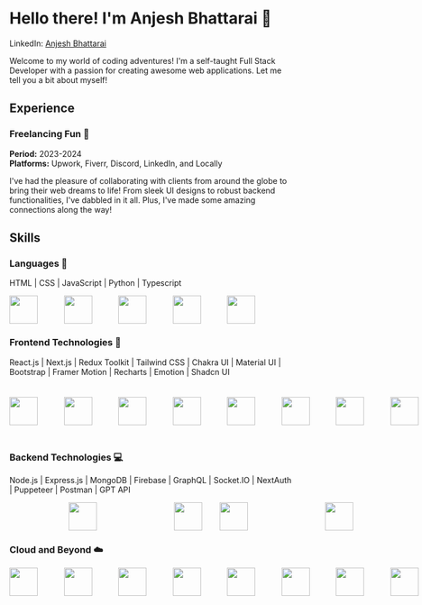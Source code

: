 # Hello there! I'm Anjesh Bhattarai 🌟

LinkedIn: [Anjesh Bhattarai](http://www.linkedin.com/in/anjesh-bhattarai)  

Welcome to my world of coding adventures! I'm a self-taught Full Stack Developer with a passion for creating awesome web applications. Let me tell you a bit about myself!

## Experience

### Freelancing Fun 🎉
**Period:** 2023-2024  
**Platforms:** Upwork, Fiverr, Discord, LinkedIn, and Locally

I've had the pleasure of collaborating with clients from around the globe to bring their web dreams to life! From sleek UI designs to robust backend functionalities, I've dabbled in it all. Plus, I've made some amazing connections along the way!

## Skills

### Languages 🚀
HTML  |  CSS  |  JavaScript  |  Python  |  Typescript
<div style="display: flex; align-items: center; ">
<img src="https://cdn.jsdelivr.net/gh/devicons/devicon@latest/icons/html5/html5-original.svg" width="50" height="50" style="margin-right: 15px;"><td>&nbsp;&nbsp;&nbsp;&nbsp;</td><td>&nbsp;&nbsp;&nbsp;&nbsp;</td>  
<img src="https://cdn.jsdelivr.net/gh/devicons/devicon@latest/icons/css3/css3-original.svg" width="50" height="50" style="margin-right: 15px;"><td>&nbsp;&nbsp;&nbsp;&nbsp;</td><td>&nbsp;&nbsp;&nbsp;&nbsp;</td>  
<img src="https://cdn.jsdelivr.net/gh/devicons/devicon@latest/icons/javascript/javascript-original.svg" width="50" height="50" style="margin-right: 15px;"><td>&nbsp;&nbsp;&nbsp;&nbsp;</td><td>&nbsp;&nbsp;&nbsp;&nbsp;</td>  
<img src="https://cdn.jsdelivr.net/gh/devicons/devicon@latest/icons/python/python-original.svg" width="50" height="50" style="margin-right: 15px;"><td>&nbsp;&nbsp;&nbsp;&nbsp;</td><td>&nbsp;&nbsp;&nbsp;&nbsp;</td>  
<img src="https://cdn.jsdelivr.net/gh/devicons/devicon@latest/icons/typescript/typescript-original.svg" width="50" height="50" style="margin-right: 15px;"><td>&nbsp;&nbsp;&nbsp;&nbsp;</td><td>&nbsp;&nbsp;&nbsp;&nbsp;</td>  
          
</div>

### Frontend Technologies 🎨
React.js  |  Next.js  |  Redux Toolkit  |  Tailwind CSS  |  Chakra UI  |  Material UI  |  Bootstrap  |  Framer Motion   |  Recharts  |  Emotion  |  Shadcn UI

<div style="display: flex; align-items: center; ">
<img src="https://cdn.jsdelivr.net/gh/devicons/devicon@latest/icons/react/react-original.svg"  width="50" height="50" style="margin-right: 15px;"><td>&nbsp;&nbsp;&nbsp;&nbsp;</td><td>&nbsp;&nbsp;&nbsp;&nbsp;</td>  
<img src="https://cdn.jsdelivr.net/gh/devicons/devicon@latest/icons/nextjs/nextjs-original.svg" width="50" height="50" style="margin-right: 15px;"><td>&nbsp;&nbsp;&nbsp;&nbsp;</td><td>&nbsp;&nbsp;&nbsp;&nbsp;</td>  
<img src="https://cdn.jsdelivr.net/gh/devicons/devicon@latest/icons/redux/redux-original.svg" width="50" height="50" style="margin-right: 15px;"><td>&nbsp;&nbsp;&nbsp;&nbsp;</td><td>&nbsp;&nbsp;&nbsp;&nbsp;</td>  
<img src="https://cdn.jsdelivr.net/gh/devicons/devicon@latest/icons/tailwindcss/tailwindcss-original.svg"  width="50" height="50" style="margin-right: 15px;"><td>&nbsp;&nbsp;&nbsp;&nbsp;</td><td>&nbsp;&nbsp;&nbsp;&nbsp;</td>  
<img src="https://github.com/AdminForIinRange/AdminForIinRange/assets/91888685/a677f9fe-40b0-47d3-907f-a9888c561e91" width="50" height="50" style="margin-right: 15px;"><td>&nbsp;&nbsp;&nbsp;&nbsp;</td><td>&nbsp;&nbsp;&nbsp;&nbsp;</td>  
<img src="https://cdn.jsdelivr.net/gh/devicons/devicon@latest/icons/materialui/materialui-original.svg"  width="50" height="50" style="margin-right: 15px;"><td>&nbsp;&nbsp;&nbsp;&nbsp;</td><td>&nbsp;&nbsp;&nbsp;&nbsp;</td>  
<img src="https://cdn.jsdelivr.net/gh/devicons/devicon@latest/icons/bootstrap/bootstrap-original.svg" width="50" height="50" style="margin-right: 15px;"><td>&nbsp;&nbsp;&nbsp;&nbsp;</td><td>&nbsp;&nbsp;&nbsp;&nbsp;</td>  
<img src="https://cdn.jsdelivr.net/gh/devicons/devicon@latest/icons/framermotion/framermotion-original.svg"  width="50" height="50" style="margin-right: 15px;"><td>&nbsp;&nbsp;&nbsp;&nbsp;</td><td>&nbsp;&nbsp;&nbsp;&nbsp;</td>  
<img src="https://github.com/AdminForIinRange/AdminForIinRange/assets/91888685/73a08aa8-9cbf-4708-87e5-b81b2820a9cd" width="80" height="40" style="margin-right: 15px;"><td>&nbsp;&nbsp;&nbsp;&nbsp;</td><td>&nbsp;&nbsp;&nbsp;&nbsp;</td>  
<img src="https://github.com/AdminForIinRange/AdminForIinRange/assets/91888685/bf5c6ec9-a5cc-4eb0-8714-8cdf84756656" width="50" height="50" style="margin-right: 15px;"><td>&nbsp;&nbsp;&nbsp;&nbsp;</td><td>&nbsp;&nbsp;&nbsp;&nbsp;</td>  


<img src="https://github.com/AdminForIinRange/AdminForIinRange/assets/91888685/a000baf2-9cf2-451c-8588-e3301803da6f" width="50" height="50" style="margin-right: 15px;"><td>&nbsp;&nbsp;&nbsp;&nbsp;</td><td>&nbsp;&nbsp;&nbsp;&nbsp;</td>  



</div>

### Backend Technologies 💻
Node.js  |  Express.js  |  MongoDB  |  Firebase  |  GraphQL  |  Socket.IO  |  NextAuth   |  Puppeteer  |  Postman  |  GPT API 

<div style="display: flex; align-items: center; ">
<img src="https://cdn.jsdelivr.net/gh/devicons/devicon@latest/icons/nodejs/nodejs-original.svg" width="50" height="50" style="margin-left: 105px;"><td>&nbsp;&nbsp;&nbsp;&nbsp;</td><td>&nbsp;&nbsp;&nbsp;&nbsp;</td>    
<img src="https://cdn.jsdelivr.net/gh/devicons/devicon@latest/icons/express/express-original.svg" width="50" height="50" style="margin-left: 105px;"><td>&nbsp;&nbsp;&nbsp;&nbsp;</td><td>&nbsp;&nbsp;&nbsp;&nbsp;</td>  
<img src="https://cdn.jsdelivr.net/gh/devicons/devicon@latest/icons/mongodb/mongodb-original-wordmark.svg" width="50" height="50" style="margin-right: 105px;"><td>&nbsp;&nbsp;&nbsp;&nbsp;</td><td>&nbsp;&nbsp;&nbsp;&nbsp;</td>  
<img src="https://cdn.jsdelivr.net/gh/devicons/devicon@latest/icons/graphql/graphql-plain.svg" width="50" height="50" style="margin-right: 150px;"><td>&nbsp;&nbsp;&nbsp;&nbsp;</td><td>&nbsp;&nbsp;&nbsp;&nbsp;</td>  
<img src="https://cdn.jsdelivr.net/gh/devicons/devicon@latest/icons/socketio/socketio-original.svg" width="50" height="50" style="margin-right: 15px;"><td>&nbsp;&nbsp;&nbsp;&nbsp;</td><td>&nbsp;&nbsp;&nbsp;&nbsp;</td>  
<img src="https://github.com/AdminForIinRange/AdminForIinRange/assets/91888685/3827ea85-c430-4ed6-996c-ce209ef02734" width="50" height="50" style="margin-right: 15px;"> <td>&nbsp;&nbsp;&nbsp;&nbsp;</td><td>&nbsp;&nbsp;&nbsp;&nbsp;</td>  
<img src="https://cdn.jsdelivr.net/gh/devicons/devicon@latest/icons/puppeteer/puppeteer-original.svg" width="50" height="50" style="margin-right: 15px;"> <td>&nbsp;&nbsp;&nbsp;&nbsp;</td><td>&nbsp;&nbsp;&nbsp;&nbsp;</td>  
<img src="https://cdn.jsdelivr.net/gh/devicons/devicon@latest/icons/postman/postman-original.svg" width="50" height="50" style="margin-right: 15px;"><td>&nbsp;&nbsp;&nbsp;&nbsp;</td><td>&nbsp;&nbsp;&nbsp;&nbsp;</td>  
<img src="https://github.com/AdminForIinRange/AdminForIinRange/assets/91888685/fd4bb29b-c861-4132-892d-f4da0c6ca679" width="50" height="50" style="margin-right: 15px;"><td>&nbsp;&nbsp;&nbsp;&nbsp;</td><td>&nbsp;&nbsp;&nbsp;&nbsp;</td>  



</div>

### Cloud and Beyond ☁️

<div style="display: flex; align-items: center;">
<img src="https://cdn.jsdelivr.net/gh/devicons/devicon@latest/icons/linux/linux-original.svg" width="50" height="50" style="margin-right: 15px;"><td>&nbsp;&nbsp;&nbsp;&nbsp;</td><td>&nbsp;&nbsp;&nbsp;&nbsp;</td>           
<img src="https://cdn.jsdelivr.net/gh/devicons/devicon@latest/icons/ubuntu/ubuntu-original.svg" width="50" height="50" style="margin-right: 15px;"><td>&nbsp;&nbsp;&nbsp;&nbsp;</td><td>&nbsp;&nbsp;&nbsp;&nbsp;</td>  
<img src="https://cdn.jsdelivr.net/gh/devicons/devicon@latest/icons/netlify/netlify-original.svg" width="50" height="50" style="margin-right: 15px;"><td>&nbsp;&nbsp;&nbsp;&nbsp;</td><td>&nbsp;&nbsp;&nbsp;&nbsp;</td>  
<img src="https://cdn.jsdelivr.net/gh/devicons/devicon@latest/icons/firebase/firebase-original.svg" width="50" height="50" style="margin-right: 15px;"><td>&nbsp;&nbsp;&nbsp;&nbsp;</td><td>&nbsp;&nbsp;&nbsp;&nbsp;</td>  
<img src="https://cdn.jsdelivr.net/gh/devicons/devicon@latest/icons/github/github-original.svg" width="50" height="50" style="margin-right: 15px;"><td>&nbsp;&nbsp;&nbsp;&nbsp;</td><td>&nbsp;&nbsp;&nbsp;&nbsp;</td>  
<img src="https://cdn.jsdelivr.net/gh/devicons/devicon@latest/icons/figma/figma-original.svg" width="50" height="50" style="margin-right: 15px;"><td>&nbsp;&nbsp;&nbsp;&nbsp;</td><td>&nbsp;&nbsp;&nbsp;&nbsp;</td>  
<img src="https://cdn.jsdelivr.net/gh/devicons/devicon@latest/icons/vercel/vercel-original.svg" width="50" height="50" style="margin-right: 15px;"><td>&nbsp;&nbsp;&nbsp;&nbsp;</td><td>&nbsp;&nbsp;&nbsp;&nbsp;</td>  
<img src="https://cdn.jsdelivr.net/gh/devicons/devicon@latest/icons/vitejs/vitejs-original.svg" width="50" height="50" style="margin-right: 15px;"><td>&nbsp;&nbsp;&nbsp;&nbsp;</td><td>&nbsp;&nbsp;&nbsp;&nbsp;</td>  
<img src="https://cdn.jsdelivr.net/gh/devicons/devicon@latest/icons/unity/unity-plain.svg" width="50" height="50" style="margin-right: 15px;"><td>&nbsp;&nbsp;&nbsp;&nbsp;</td><td>&nbsp;&nbsp;&nbsp;&nbsp;</td>  
<img src="https://github.com/AdminForIinRange/AdminForIinRange/assets/91888685/0b69b735-78c7-4e2b-8b6a-15cedb1164f4" width="50" height="50" style="margin-right: 15px;"><td>&nbsp;&nbsp;&nbsp;&nbsp;</td><td>&nbsp;&nbsp;&nbsp;&nbsp;</td>  

</div>
